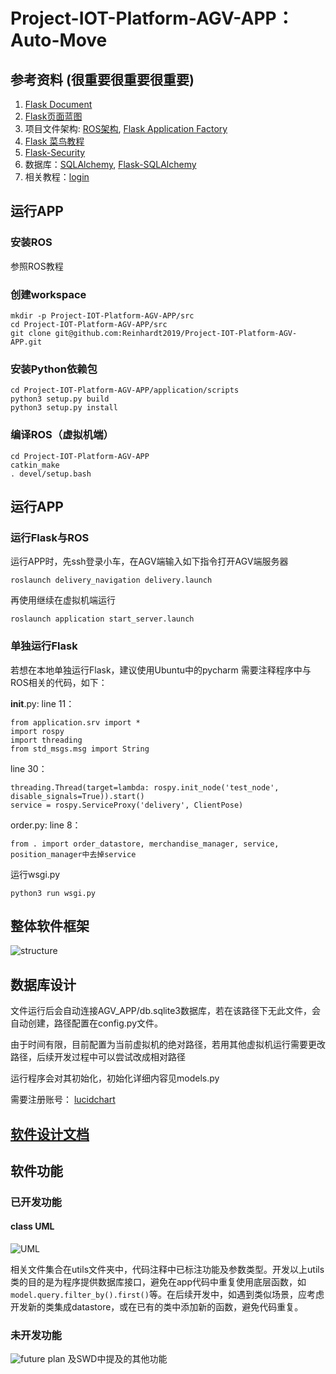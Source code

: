 # Project-IOT-Platform-AGV-APP： Auto-Move 
## 参考资料 (很重要很重要很重要)

1.  [Flask Document](https://flask.palletsprojects.com/en/2.1.x/)
2.  [Flask页面蓝图](https://flask.palletsprojects.com/en/2.1.x/tutorial/views/)
3. 项目文件架构: [ROS架构](http://wiki.ros.org/ROS/Tutorials/NavigatingTheFilesystem), [Flask Application Factory](https://flask.palletsprojects.com/en/2.1.x/patterns/appfactories/)
4. [Flask 菜鸟教程](https://www.cainiaojc.com/flask/flask-tutorial.html)
5. [Flask-Security](https://pythonhosted.org/Flask-Security/index.html)
6. 数据库：[SQLAlchemy](https://docs.sqlalchemy.org/en/20/index.html), [Flask-SQLAlchemy](https://flask-sqlalchemy.palletsprojects.com/en/2.x/)
7. 相关教程：[login](https://hackersandslackers.com/flask-login-user-authentication/)

## 运行APP
### 安装ROS 
参照ROS教程
### 创建workspace

```
mkdir -p Project-IOT-Platform-AGV-APP/src
cd Project-IOT-Platform-AGV-APP/src
git clone git@github.com:Reinhardt2019/Project-IOT-Platform-AGV-APP.git
```
### 安装Python依赖包
```
cd Project-IOT-Platform-AGV-APP/application/scripts
python3 setup.py build
python3 setup.py install
```
### 编译ROS（虚拟机端）
```
cd Project-IOT-Platform-AGV-APP
catkin_make
. devel/setup.bash
```
## 运行APP
### 运行Flask与ROS
运行APP时，先ssh登录小车，在AGV端输入如下指令打开AGV端服务器
```
roslaunch delivery_navigation delivery.launch 
```
再使用继续在虚拟机端运行
```
roslaunch application start_server.launch
```
### 单独运行Flask
若想在本地单独运行Flask，建议使用Ubuntu中的pycharm
需要注释程序中与ROS相关的代码，如下：

__init__.py:
line 11：
```
from application.srv import *
import rospy
import threading
from std_msgs.msg import String
```
line 30：
```
threading.Thread(target=lambda: rospy.init_node('test_node', disable_signals=True)).start()
service = rospy.ServiceProxy('delivery', ClientPose)
```
order.py:
line 8：
```
from . import order_datastore, merchandise_manager, service, position_manager中去掉service
```
运行wsgi.py
```
python3 run wsgi.py
```

 
## 整体软件框架
![structure](https://user-images.githubusercontent.com/49314691/161005721-c77ac9d7-cbef-4246-b065-da58469952b2.PNG)

## 数据库设计
文件运行后会自动连接AGV_APP/db.sqlite3数据库，若在该路径下无此文件，会自动创建，路径配置在config.py文件。

由于时间有限，目前配置为当前虚拟机的绝对路径，若用其他虚拟机运行需要更改路径，后续开发过程中可以尝试改成相对路径

运行程序会对其初始化，初始化详细内容见models.py

需要注册账号：
[lucidchart](https://lucid.app/lucidchart/d2323f50-abc5-4ffb-a262-2baed325204b/edit?invitationId=inv_c0acda29-5079-4a02-9d8d-55d0ff28b3d4)

## [软件设计文档](https://siemens.sharepoint.com/:w:/r/teams/IOTPlatformAGVRobot/Shared%20Documents/01%20Docs%EF%BC%88All%EF%BC%89/Phase%2002-Output%2001-AGV%20APP%20(All)/01%20Implement%20Docs%20(All)/03%20Design/02%20SWD/20220208%20QiaoGuanlun%20SunQingyi%20SWD.docx?d=w196f71135a534d619e2721d5624b0532&csf=1&web=1&e=bGq8bd)

## 软件功能
### 已开发功能
#### class UML
![UML](https://user-images.githubusercontent.com/49314691/161005683-c9bf8b03-e9e2-42f0-af02-a79801b80e3c.PNG)

相关文件集合在utils文件夹中，代码注释中已标注功能及参数类型。开发以上utils类的目的是为程序提供数据库接口，避免在app代码中重复使用底层函数，如`model.query.filter_by().first()`等。在后续开发中，如遇到类似场景，应考虑开发新的类集成datastore，或在已有的类中添加新的函数，避免代码重复。
### 未开发功能

![future plan](https://user-images.githubusercontent.com/49314691/161005735-6fc1f120-2b35-4626-bf0e-faac8243a999.PNG)
及SWD中提及的其他功能
